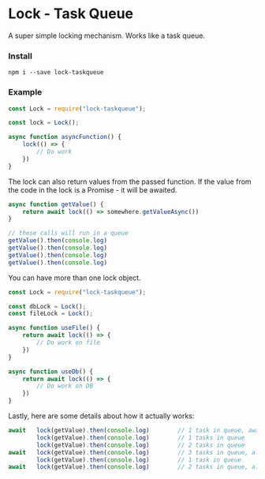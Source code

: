 # Lock - Task Queue


A super simple locking mechanism. Works like a task queue.

### Install

```
npm i --save lock-taskqueue
```

### Example

```js
const Lock = require("lock-taskqueue");

const lock = Lock();

async function asyncFunction() {
    lock(() => {
        // Do work
    })
}
```

The lock can also return values from the passed function. If the value from the code in the lock is a Promise - it will be awaited. 

```js
async function getValue() {
    return await lock(() => somewhere.getValueAsync())
}

// these calls will run in a queue
getValue().then(console.log)
getValue().then(console.log)
getValue().then(console.log)
getValue().then(console.log)
```

You can have more than one lock object.

```js
const Lock = require("lock-taskqueue");

const dbLock = Lock();
const fileLock = Lock();

async function useFile() {
    return await lock(() => {
        // Do work on file
    })
}

async function useDb() {
    return await lock(() => {
        // Do work on DB
    })
}
```

Lastly, here are some details about how it actually works:

```js
await   lock(getValue).then(console.log)        // 1 task in queue, awaited
        lock(getValue).then(console.log)        // 1 tasks in queue
        lock(getValue).then(console.log)        // 2 tasks in queue
await   lock(getValue).then(console.log)        // 3 tasks in queue, all awaited.
        lock(getValue).then(console.log)        // 1 task in queue
await   lock(getValue).then(console.log)        // 2 tasks in queue, all awaited.
```
